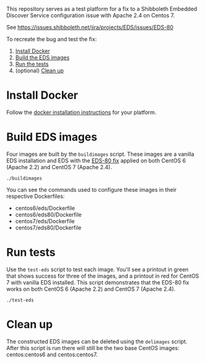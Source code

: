 This repository serves as a test platform for a fix to a Shibboleth
Embedded Discover Service configuration issue with Apache 2.4 on Centos 7.

See https://issues.shibboleth.net/jira/projects/EDS/issues/EDS-80

To recreate the bug and test the fix:

1. [Install Docker](#install-docker)
2. [Build the EDS images](#build-eds-images)
3. [Run the tests](#run-tests)
4. (optional) [Clean up](#clean-up)

# Install Docker

Follow the
[docker installation instructions](https://docs.docker.com/engine/installation/)
for your platform.

# Build EDS images

Four images are built by the `buildimages` script. These images are a
vanilla EDS installation and EDS with the
[EDS-80 fix](https://issues.shibboleth.net/jira/secure/attachment/13631/shibboleth-ds.conf)
applied on both CentOS 6 (Apache 2.2) and CentOS 7 (Apache 2.4).

```
./buildimages
```

You can see the commands used to configure these images in their
respective Dockerfiles:

* centos6/eds/Dockerfile
* centos6/eds80/Dockerfile
* centos7/eds/Dockerfile
* centos7/eds80/Dockerfile


# Run tests

Use the `test-eds` script to test each image. You'll see a printout in
green that shows success for three of the images, and a printout in red
for CentOS 7 with vanilla EDS installed. This script demonstrates that
the EDS-80 fix works on both CentOS 6 (Apache 2.2) and CentOS 7 (Apache 2.4).

```
./test-eds
```

# Clean up

The constructed EDS images can be deleted using the `delimages` script.
After this script is run there will still be the two base CentOS images:
centos:centos6 and centos:centos7.
